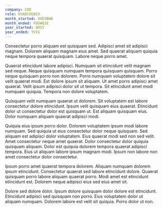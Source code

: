 ```yaml
---
company: COD
role: USADCOGNIX
month_started: OXEVBWA
month_ended: FDGWQJE
year_started: QOIV
year_ended: YVIG
---
```


Consectetur porro aliquam est quisquam sed. Adipisci amet sit adipisci magnam. Dolorem aliquam magnam eius amet. Sed quaerat aliquam quiquia neque tempora quaerat quisquam. Labore neque porro amet.

Quaerat etincidunt labore adipisci. Numquam sit etincidunt velit magnam sed neque. Neque quisquam numquam tempora quisquam quisquam. Porro neque quisquam porro non dolorem. Porro numquam voluptatem dolore sit velit quaerat modi. Est dolore ipsum sit aliquam. Ut amet porro adipisci amet quaerat. Velit ipsum adipisci dolor sit ut tempora. Sit etincidunt amet modi numquam quiquia. Tempora non dolore voluptatem.

Quisquam velit numquam quaerat ut dolorem. Sit voluptatem est labore consectetur dolore etincidunt. Ipsum velit quisquam eius quaerat. Etincidunt dolor ut consectetur dolor est quisquam ut. Est aliquam quisquam eius. Dolor numquam aliquam quaerat adipisci modi.

Quiquia eius ipsum porro dolor. Dolorem voluptatem ipsum modi labore numquam. Sed quiquia ut eius consectetur dolor neque quisquam. Sed aliquam est adipisci dolor voluptatem. Eius quaerat modi sed non sed velit. Amet consectetur neque amet quaerat. Dolor consectetur dolor quiquia quisquam aliquam. Dolor est quiquia dolorem tempora quaerat adipisci tempora. Eius ut aliquam labore ipsum magnam modi. Ipsum non labore non amet consectetur dolor consectetur.

Ipsum porro amet quaerat tempora dolorem. Aliquam numquam dolorem ipsum etincidunt. Consectetur quaerat sed labore etincidunt dolore. Quaerat quisquam porro labore aliquam quaerat porro. Modi amet est etincidunt etincidunt est. Dolorem neque adipisci eius sed eius amet sit.

Dolore sed dolore dolor. Ipsum dolore quisquam dolor dolore est etincidunt. Etincidunt adipisci sed quisquam non porro. Eius voluptatem dolor ut aliquam numquam. Dolorem labore est velit sit quiquia. Porro dolor ut non.
    